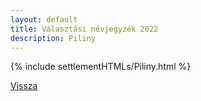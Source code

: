 ```yaml
---
layout: default
title: Választási névjegyzék 2022
description: Piliny
---
```


{% include settlementHTMLs/Piliny.html %}

[Vissza](./)
